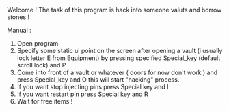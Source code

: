 Welcome ! 
The task of this program is hack into someone valuts and borrow stones !

Manual : 
1) Open program 
2) Specify some static ui point on the screen after opening a vault (i usually lock letter E from Equipment)
by pressing specified Special_key (default scroll lock) and P 
3) Come into front of a vault or whatever ( doors for now don't work ) and press Special_key and O 
this will start "hacking" process.
4) If you want stop injecting pins press Special key and I 
5) If you want restart pin press Special key and R 
6) Wait for free items !  